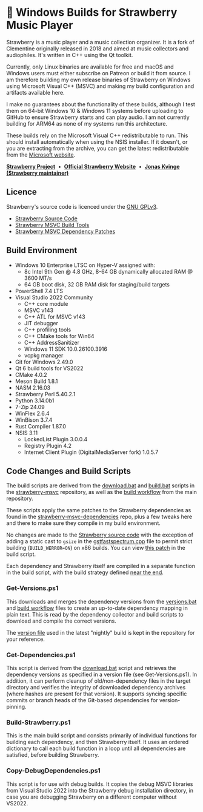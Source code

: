 # 🍓 Windows Builds for Strawberry Music Player

Strawberry is a music player and a music collection organizer.
It is a fork of Clementine originally released in 2018 and aimed at music collectors and audiophiles.
It's written in C++ using the Qt toolkit.

Currently, only Linux binaries are available for free and macOS and Windows users must either subscribe on Patreon or build it from source.
I am therefore building my own release binaries of Strawberry on Windows using Microsoft Visual C++ (MSVC) and making my build configuration and artifacts available here.

I make no guarantees about the functionality of these builds, although I test them on 64-bit Windows 10 & Windows 11 systems before uploading to GitHub to ensure Strawberry starts and can play audio.
I am not currently building for ARM64 as none of my systems run this architecture.

These builds rely on the Microsoft Visual C++ redistributable to run.
This should install automatically when using the NSIS installer.
If it doesn't, or you are extracting from the archive, you can get the latest redistributable from the [Microsoft website](https://learn.microsoft.com/en-us/cpp/windows/latest-supported-vc-redist#latest-microsoft-visual-c-redistributable-version).

**[Strawberry Project](https://github.com/strawberrymusicplayer/strawberry)**
&nbsp;&bull;&nbsp;
**[Official Strawberry Website](https://www.strawberrymusicplayer.org/)**
&nbsp;&bull;&nbsp;
**[Jonas Kvinge (Strawberry maintainer)](https://github.com/jonaski)**

## Licence

Strawberry's source code is licenced under the [GNU GPLv3](https://github.com/strawberrymusicplayer/strawberry/blob/master/COPYING).

- [Strawberry Source Code](https://github.com/strawberrymusicplayer/strawberry)
- [Strawberry MSVC Build Tools](https://github.com/strawberrymusicplayer/strawberry-msvc)
- [Strawberry MSVC Dependency Patches](https://github.com/strawberrymusicplayer/strawberry-msvc-dependencies)

## Build Environment

- Windows 10 Enterprise LTSC on Hyper-V assigned with:
  - 8c Intel 9th Gen @ 4.8 GHz, 8-64 GB dynamically allocated RAM @ 3600 MT/s
  - 64 GB boot disk, 32 GB RAM disk for staging/build targets
- PowerShell 7.4 LTS
- Visual Studio 2022 Community
  - C++ core module
  - MSVC v143
  - C++ ATL for MSVC v143
  - JIT debugger
  - C++ profiling tools
  - C++ CMake tools for Win64
  - C++ AddressSanitizer
  - Windows 11 SDK 10.0.26100.3916
  - vcpkg manager
- Git for Windows 2.49.0
- Qt 6 build tools for VS2022
- CMake 4.0.2
- Meson Build 1.8.1
- NASM 2.16.03
- Strawberry Perl 5.40.2.1
- Python 3.14.0b1
- 7-Zip 24.09
- WinFlex 2.6.4
- WinBison 3.7.4
- Rust Compiler 1.87.0
- NSIS 3.11
  - LockedList Plugin 3.0.0.4
  - Registry Plugin 4.2
  - Internet Client Plugin (DigitalMediaServer fork) 1.0.5.7

## Code Changes and Build Scripts

The build scripts are derived from the [download.bat](https://github.com/strawberrymusicplayer/strawberry-msvc/blob/master/download.bat) and [build.bat](https://github.com/strawberrymusicplayer/strawberry-msvc/blob/master/build.bat) scripts in the [strawberry-msvc](https://github.com/strawberrymusicplayer/strawberry-msvc) repository, as well as the [build workflow](https://github.com/strawberrymusicplayer/strawberry/blob/master/.github/workflows/build.yml) from the main repository.

These scripts apply the same patches to the Strawberry dependencies as found in the [strawberry-msvc-dependencies](https://github.com/strawberrymusicplayer/strawberry-msvc-dependencies/) repo, plus a few tweaks here and there to make sure they compile in my build environment.

No changes are made to the [Strawberry source code](https://github.com/strawberrymusicplayer/strawberry) with the exception of adding a static cast to `gsize` in the [gstfastspectrum.cpp](https://github.com/strawberrymusicplayer/strawberry/blame/d901258f11431a2acade70b25dee365a0f4024d5/src/engine/gstfastspectrum.cpp#L472) file to permit strict building (`BUILD_WERROR=ON`) on x86 builds.
You can view [this patch](https://github.com/TheFreeman193/StrawberryWindows/blob/main/Build-Strawberry.ps1?plain=1#L2309-L2313) in the build script.

Each dependency and Strawberry itself are compiled in a separate function in the build script, with the build strategy defined [near the end](https://github.com/TheFreeman193/StrawberryWindows/blob/main/Build-Strawberry.ps1?plain=1#L2407-L2489).

### Get-Versions.ps1

This downloads and merges the dependency versions from the [versions.bat](https://github.com/strawberrymusicplayer/strawberry-msvc/blob/master/versions.bat) and [build workflow](https://github.com/strawberrymusicplayer/strawberry/blob/master/.github/workflows/build.yml) files to create an up-to-date dependency mapping in plain text.
This is read by the dependency collector and build scripts to download and compile the correct versions.

The [version file](https://github.com/TheFreeman193/StrawberryWindows/blob/main/Versions.txt) used in the latest "nightly" build is kept in the repository for your reference.

### Get-Dependencies.ps1

This script is derived from the [download.bat](https://github.com/strawberrymusicplayer/strawberry-msvc/blob/master/download.bat) script and retrieves the dependency versions as specified in a version file (see Get-Versions.ps1).
In addition, it can perform cleanup of old/non-dependency files in the target directory and verifies the integrity of downloaded dependency archives (where hashes are present for that version).
It supports syncing specific commits or branch heads of the Git-based dependencies for version-pinning.

### Build-Strawberry.ps1

This is the main build script and consists primarily of individual functions for building each dependency, and then Strawberry itself.
It uses an ordered dictionary to call each build function in a loop until all dependencies are satisfied, before building Strawberry.

### Copy-DebugDependencies.ps1

This script is for use with debug builds.
It copies the debug MSVC libraries from Visual Studio 2022 into the Strawberry debug installation directory, in case you are debugging Strawberry on a different computer without VS2022.
